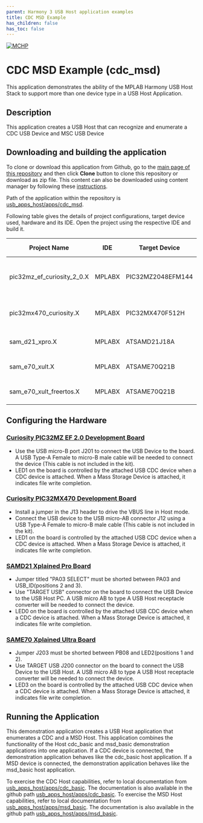 ```yaml
---
parent: Harmony 3 USB Host application examples
title: CDC MSD Example 
has_children: false
has_toc: false
---
```


[![MCHP](https://www.microchip.com/ResourcePackages/Microchip/assets/dist/images/logo.png)](https://www.microchip.com)

# CDC MSD Example (cdc_msd)

This application demonstrates the ability of the MPLAB Harmony USB Host Stack to support more than one device type in a USB Host Application.  

## Description

This application creates a USB Host that can recognize and enumerate a CDC USB Device and MSC USB Device

## Downloading and building the application

To clone or download this application from Github, go to the [main page of this repository](https://github.com/Microchip-MPLAB-Harmony/usb_apps_host) and then click **Clone** button to clone this repository or download as zip file.
This content can also be downloaded using content manager by following these [instructions](https://github.com/Microchip-MPLAB-Harmony/contentmanager/wiki).

Path of the application within the repository is [usb_apps_host/apps/cdc_msd](https://github.com/Microchip-MPLAB-Harmony/usb_apps_host/apps/cdc_msd).

Following table gives the details of project configurations, target device used, hardware and its IDE. Open the project using the respective IDE and build it. 

| Project Name                    | IDE    | Target Device       | Hardware / Configuration                                                   |
| ------------------------------- | ------ | ------------------- | -------------------------------------------------------------------------- |
| pic32mz_ef_curiosity_2_0.X      | MPLABX | PIC32MZ2048EFM144   | [Curiosity PIC32MZ EF 2.0 Development Board](#config_15)                   |
| pic32mx470_curiosity.X          | MPLABX | PIC32MX470F512H     | [PIC32MX Curiosity Development Board](#config_13)                          |
| sam_d21_xpro.X                  | MPLABX | ATSAMD21J18A        | [SAMD21 Xplained Pro Board](#config_2)                                    |
| sam_e70_xult.X                  | MPLABX | ATSAME70Q21B        | [SAME70 Xplained Ultra Board](#config_4)                                  |
| sam_e70_xult_freertos.X         | MPLABX | ATSAME70Q21B        | [SAME70 Xplained Ultra Board](#config_4)                                  |

## <a name="config_title"></a> Configuring the Hardware

### <a name="config_15"></a> [Curiosity PIC32MZ EF 2.0 Development Board](https://www.microchip.com/Developmenttools/ProductDetails/DM320209)

- Use the USB micro-B port J201 to connect the USB Device to the board. A USB Type-A Female to micro-B male cable will be needed to connect the device (This cable is not included in the kit).
- LED1 on the board is controlled by the attached USB CDC device when a CDC device is attached. When a Mass Storage Device is attached, it indicates file write completion.

### <a name="config_13"></a> [Curiosity PIC32MX470 Development Board](https://www.microchip.com/Developmenttools/ProductDetails/dm320103)

- Install a jumper in the J13 header to drive the VBUS line in Host mode.
- Connect the USB device to the USB micro-AB connector J12 using a USB Type-A Female to micro-B male cable  (This cable is not included in the kit). 
- LED1 on the board is controlled by the attached USB CDC device when a CDC device is attached. When a Mass Storage Device is attached, it indicates file write completion.


### <a name="config_2"></a> [SAMD21 Xplained Pro Board](https://www.microchip.com/developmenttools/ProductDetails/atsamd21-xpro)

- Jumper titled "PA03 SELECT" must be shorted between PA03 and USB_ID(positions 2 and 3).
- Use "TARGET USB" connector on the board to connect the USB Device to the USB Host PC. A USB micro AB to type A USB Host receptacle converter will be needed to connect the device.
- LED0 on the board is controlled by the attached USB CDC device when a CDC device is attached. When a Mass Storage Device is attached, it indicates file write completion.

### <a name="config_4"></a> [SAME70 Xplained Ultra Board](https://www.microchip.com/DevelopmentTools/ProductDetails/PartNO/DM320113)

- Jumper J203 must be shorted between PB08 and LED2(positions 1 and 2). 
- Use TARGET USB J200 connector on the board to connect the USB Device to the USB Host. A USB micro AB to type A USB Host receptacle converter will be needed to connect the device. 
- LED3 on the board is controlled by the attached USB CDC device when a CDC device is attached. When a Mass Storage Device is attached, it indicates file write completion. 

## Running the Application

This demonstration application creates a USB Host application that enumerates a CDC and a MSD Host. This application combines the functionality of the Host cdc_basic and msd_basic demonstration applications into one application. If a CDC device is connected, the demonstration application behaves like the cdc_basic host application. If a MSD device is connected, the demonstration application behaves like the msd_basic host application. 

To exercise the CDC Host capabilities, refer to local documentation from [usb_apps_host/apps/cdc_basic](..\..\apps\cdc_basic\readme.md). The documentation is also available in the github path [usb_apps_host/apps/cdc_basic](https://github.com/Microchip-MPLAB-Harmony/usb_apps_host/apps/cdc_basic).
To exercise the MSD Host capabilities, refer to local documentation from [usb_apps_host/apps/msd_basic](..\..\apps\msd_basic\readme.md). The documentation is also available in the github path [usb_apps_host/apps/msd_basic](https://github.com/Microchip-MPLAB-Harmony/usb_apps_host/apps/msd_basic).
